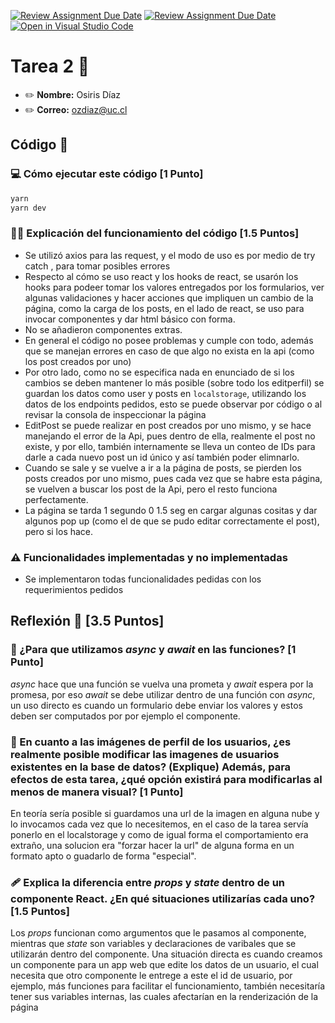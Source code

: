 [![Review Assignment Due Date](https://classroom.github.com/assets/deadline-readme-button-22041afd0340ce965d47ae6ef1cefeee28c7c493a6346c4f15d667ab976d596c.svg)](https://classroom.github.com/a/Agtxuzqm)
[![Review Assignment Due Date](https://classroom.github.com/assets/deadline-readme-button-22041afd0340ce965d47ae6ef1cefeee28c7c493a6346c4f15d667ab976d596c.svg)](https://classroom.github.com/a/QTUQnWJd)
[![Open in Visual Studio Code](https://classroom.github.com/assets/open-in-vscode-2e0aaae1b6195c2367325f4f02e2d04e9abb55f0b24a779b69b11b9e10269abc.svg)](https://classroom.github.com/online_ide?assignment_repo_id=15797350&assignment_repo_type=AssignmentRepo)
# Tarea 2 :construction:

* :pencil2: **Nombre:** Osiris Díaz
* :pencil2: **Correo:** ozdiaz@uc.cl

## Código :symbols:

### :computer: Cómo ejecutar este código [1 Punto]

```bash
yarn
yarn dev
```

### :teacher: Explicación del funcionamiento del código [1.5 Puntos]
- Se utilizó axios para las request, y el modo de uso es por medio de try catch , para tomar posibles errores
- Respecto al cómo se uso react y los hooks de react, se usarón los hooks para podeer tomar los valores entregados por los formularios, ver algunas validaciones y hacer acciones que impliquen un cambio de la página, como la carga de los posts, en el lado de react, se uso para invocar componentes y dar html básico con forma.
- No se añadieron componentes extras.
- En general el código no posee problemas y cumple con todo, además que se manejan errores en caso de que algo no exista en la api (como los post creados por uno)
- Por otro lado, como no se especifica nada en enunciado de si los cambios se deben mantener lo más posible (sobre todo los editperfil) se guardan los datos como user y posts en ``localstorage``, utilizando los datos de los endpoints pedidos, esto se puede observar por código o al revisar la consola de inspeccionar la página 
- EditPost se puede realizar en post creados por uno mismo, y se hace manejando el error de la Api, pues dentro de ella, realmente el post no existe, y por ello, también internamente se lleva un conteo de IDs para darle a cada nuevo post un id único y así también poder elimnarlo.
- Cuando se sale y se vuelve a ir a la página de posts, se pierden los posts creados por uno mismo, pues cada vez que se habre esta página, se vuelven a buscar los post de la Api, pero el resto funciona perfectamente.
- La página se tarda 1 segundo 0 1.5 seg en cargar algunas cositas y dar algunos pop up (como el de que se pudo editar correctamente el post), pero si los hace.


### :warning: Funcionalidades implementadas y no implementadas
- Se implementaron todas funcionalidades pedidas con los requerimientos pedidos

## Reflexión :thought_balloon: [3.5 Puntos]
### :scroll: ¿Para que utilizamos *async* y *await* en las funciones? [1 Punto]
*async* hace que una función se vuelva una prometa y *await* espera por la promesa, por eso *await* se debe utilizar dentro de una función con *async*, un uso directo es cuando un formulario debe enviar los valores y estos deben ser computados por por ejemplo el componente.
### :thinking: En cuanto a las imágenes de perfil de los usuarios, ¿es realmente posible modificar las imagenes de usuarios existentes en la base de datos? (Explique) Además, para efectos de esta tarea, ¿qué opción existirá para modificarlas al menos de manera visual? [1 Punto]
En teoría sería posible si guardamos una url de la imagen en alguna nube y lo invocamos cada vez que lo necesitemos, en el caso de la tarea servía ponerlo en el localstorage y como de igual forma el comportamiento era extraño, una solucion era "forzar hacer la url" de alguna forma en un formato apto o guadarlo de forma "especial".

### :adhesive_bandage: Explica la diferencia entre *props* y *state* dentro de un componente React. ¿En qué situaciones utilizarías cada uno? [1.5 Puntos]
Los *props* funcionan como argumentos que le pasamos al componente, mientras que *state* son variables y declaraciones de varibales que se utilizarán dentro del componente. Una situación directa es cuando creamos un componente para un app web que edite los datos de un usuario, el cual necesita que otro componente le entrege a este el id de usuario, por ejemplo, más funciones para facilitar el funcionamiento, también necesitaría tener sus variables internas, las cuales afectarían en la renderización de la página

